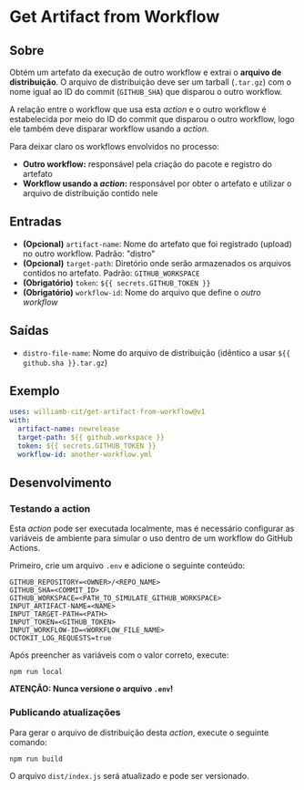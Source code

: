 # Get Artifact from Workflow

## Sobre

Obtém um artefato da execução de outro workflow e extrai o **arquivo de distribuição**. O arquivo de distribuição deve ser um tarball (`.tar.gz`) com o nome igual ao ID do commit (`GITHUB_SHA`) que disparou o outro workflow.

A relação entre o workflow que usa esta *action* e o outro workflow é estabelecida por meio do ID do commit que disparou o outro workflow, logo ele também deve disparar workflow usando a *action*.

Para deixar claro os workflows envolvidos no processo:

- **Outro workflow:** responsável pela criação do pacote e registro do artefato
- **Workflow usando a *action*:** responsável por obter o artefato e utilizar o arquivo de distribuição contido nele

## Entradas

- **(Opcional)** `artifact-name`: Nome do artefato que foi registrado (upload) no outro workflow. Padrão: "distro"
- **(Opcional)** `target-path`: Diretório onde serão armazenados os arquivos contidos no artefato. Padrão: `GITHUB_WORKSPACE`
- **(Obrigatório)** `token`: `${{ secrets.GITHUB_TOKEN }}`
- **(Obrigatório)** `workflow-id`: Nome do arquivo que define o *outro workflow*

## Saídas

- `distro-file-name`: Nome do arquivo de distribuição (idêntico a usar `${{ github.sha }}.tar.gz`)

## Exemplo

```yaml
uses: williamb-cit/get-artifact-from-workflow@v1
with:
  artifact-name: newrelease
  target-path: ${{ github.workspace }}
  token: ${{ secrets.GITHUB_TOKEN }}
  workflow-id: another-workflow.yml
```

## Desenvolvimento

### Testando a action

Esta *action* pode ser executada localmente, mas é necessário configurar as variáveis de ambiente para simular o uso dentro de um workflow do GitHub Actions.

Primeiro, crie um arquivo `.env` e adicione o seguinte conteúdo:

```
GITHUB_REPOSITORY=<OWNER>/<REPO_NAME>
GITHUB_SHA=<COMMIT_ID>
GITHUB_WORKSPACE=<PATH_TO_SIMULATE_GITHUB_WORKSPACE>
INPUT_ARTIFACT-NAME=<NAME>
INPUT_TARGET-PATH=<PATH>
INPUT_TOKEN=<GITHUB_TOKEN>
INPUT_WORKFLOW-ID=<WORKFLOW_FILE_NAME>
OCTOKIT_LOG_REQUESTS=true
```

Após preencher as variáveis com o valor correto, execute:

```
npm run local
```

**ATENÇÃO: Nunca versione o arquivo `.env`!**

### Publicando atualizações

Para gerar o arquivo de distribuição desta *action*, execute o seguinte comando:

```
npm run build
```

O arquivo `dist/index.js` será atualizado e pode ser versionado.
